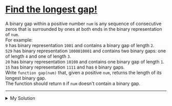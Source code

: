 # [Find the longest gap!](https://www.codewars.com/kata/56bf3287b5106eb10f000899)

A binary gap within a positive number `num` is any sequence of consecutive zeros that is surrounded by ones at both ends
in the binary representation of `num`.  
For example:  
`9` has binary representation `1001` and contains a binary gap of length `2`.  
`529` has binary representation `1000010001` and contains two binary gaps: one of length `4` and one of length `3`.  
`20` has binary representation `10100` and contains one binary gap of length `1`.  
`15` has binary representation `1111` and has `0` binary gaps.  
Write `function gap(num)` that, given a positive `num`, returns the length of its longest binary gap.  
The function should return `0` if `num` doesn't contain a binary gap.

---

<details><summary>My Solution</summary>

```js
function gap(num) {
  let binary = num.toString(2)
  let binaryWithGap = binary.slice(0, binary.lastIndexOf('1'))
  const gaps = binaryWithGap.split(/1+/g).filter(v => v)

  return gaps.reduce((max, gap) => Math.max(max, gap.length), 0)
}
```

</details>

